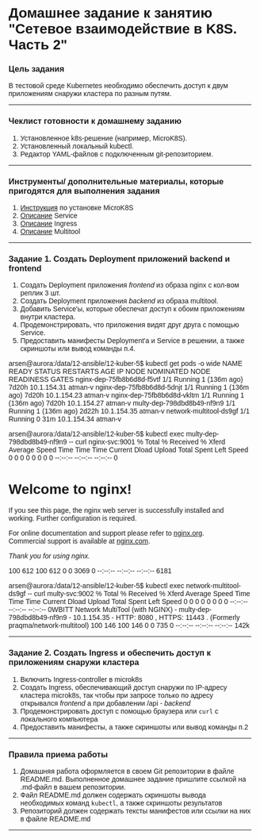 # Домашнее задание к занятию "Сетевое взаимодействие в K8S. Часть 2"

### Цель задания

В тестовой среде Kubernetes необходимо обеспечить доступ к двум приложениям снаружи кластера по разным путям.

------

### Чеклист готовности к домашнему заданию

1. Установленное k8s-решение (например, MicroK8S).
2. Установленный локальный kubectl.
3. Редактор YAML-файлов с подключенным git-репозиторием.

------

### Инструменты/ дополнительные материалы, которые пригодятся для выполнения задания

1. [Инструкция](https://microk8s.io/docs/getting-started) по установке MicroK8S
2. [Описание](https://kubernetes.io/docs/concepts/services-networking/service/) Service
3. [Описание](https://kubernetes.io/docs/concepts/services-networking/ingress/) Ingress
4. [Описание](https://github.com/wbitt/Network-MultiTool) Multitool

------

### Задание 1. Создать Deployment приложений backend и frontend

1. Создать Deployment приложения _frontend_ из образа nginx с кол-вом реплик 3 шт.
2. Создать Deployment приложения _backend_ из образа multitool. 
3. Добавить Service'ы, которые обеспечат доступ к обоим приложениям внутри кластера. 
4. Продемонстрировать, что приложения видят друг друга с помощью Service.
5. Предоставить манифесты Deployment'а и Service в решении, а также скриншоты или вывод команды п.4.

arsen@aurora:/data/12-ansible/12-kuber-5$ kubectl get pods -o wide
NAME                         READY   STATUS    RESTARTS       AGE     IP            NODE      NOMINATED NODE   READINESS GATES
nginx-dep-75fb8b6d8d-f5vtf   1/1     Running   1 (136m ago)   7d20h   10.1.154.31   atman-v   <none>           <none>
nginx-dep-75fb8b6d8d-5dnjt   1/1     Running   1 (136m ago)   7d20h   10.1.154.23   atman-v   <none>           <none>
nginx-dep-75fb8b6d8d-vkltm   1/1     Running   1 (136m ago)   7d20h   10.1.154.27   atman-v   <none>           <none>
multy-dep-798dbd8b49-nf9n9   1/1     Running   1 (136m ago)   2d22h   10.1.154.35   atman-v   <none>           <none>
network-multitool-ds9gf      1/1     Running   0              31m     10.1.154.34   atman-v   <none>           <none>

arsen@aurora:/data/12-ansible/12-kuber-5$ kubectl exec multy-dep-798dbd8b49-nf9n9 -- curl nginx-svc:9001
  % Total    % Received % Xferd  Average Speed   Time    Time     Time  Current
                                 Dload  Upload   Total   Spent    Left  Speed
  0     0    0     0    0     0      0      0 --:--:-- --:--:-- --:--:--     0<!DOCTYPE html>
<html>
<head>
<title>Welcome to nginx!</title>
<style>
    body {
        width: 35em;
        margin: 0 auto;
        font-family: Tahoma, Verdana, Arial, sans-serif;
    }
</style>
</head>
<body>
<h1>Welcome to nginx!</h1>
<p>If you see this page, the nginx web server is successfully installed and
working. Further configuration is required.</p>

<p>For online documentation and support please refer to
<a href="http://nginx.org/">nginx.org</a>.<br/>
Commercial support is available at
<a href="http://nginx.com/">nginx.com</a>.</p>

<p><em>Thank you for using nginx.</em></p>
</body>
</html>
100   612  100   612    0     0   3069      0 --:--:-- --:--:-- --:--:--  6181

arsen@aurora:/data/12-ansible/12-kuber-5$ kubectl exec network-multitool-ds9gf -- curl multy-svc:9002
  % Total    % Received % Xferd  Average Speed   Time    Time     Time  Current
                                 Dload  Upload   Total   Spent    Left  Speed
  0     0    0     0    0     0      0      0 --:--:-- --:--:-- --:--:--     0WBITT Network MultiTool (with NGINX) - multy-dep-798dbd8b49-nf9n9 - 10.1.154.35 - HTTP: 8080 , HTTPS: 11443 . (Formerly praqma/network-multitool)
100   146  100   146    0     0    735      0 --:--:-- --:--:-- --:--:--  142k

------

### Задание 2. Создать Ingress и обеспечить доступ к приложениям снаружи кластера

1. Включить Ingress-controller в microk8s
2. Создать Ingress, обеспечивающий доступ снаружи по IP-адресу кластера microk8s, так чтобы при запросе только по адресу открывался _frontend_ а при добавлении /api - _backend_
3. Продемонстрировать доступ с помощью браузера или `curl` с локального компьютера
4. Предоставить манифесты, а также скриншоты или вывод команды п.2

------

### Правила приема работы

1. Домашняя работа оформляется в своем Git репозитории в файле README.md. Выполненное домашнее задание пришлите ссылкой на .md-файл в вашем репозитории.
2. Файл README.md должен содержать скриншоты вывода необходимых команд `kubectl`, а также скриншоты результатов
3. Репозиторий должен содержать тексты манифестов или ссылки на них в файле README.md

------
